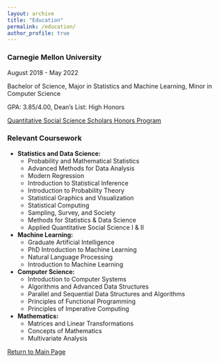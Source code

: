 ```yaml
---
layout: archive
title: "Education"
permalink: /education/
author_profile: true
---
```


### Carnegie Mellon University
August 2018 - May 2022

Bachelor of Science, Major in Statistics and Machine Learning, Minor in Computer Science

GPA: 3.85/4.00, Dean’s List: High Honors

[Quantitative Social Science Scholars Honors Program](https://www.cmu.edu/dietrich/qsss/)

### Relevant Coursework
  * **Statistics and Data Science:**
    * Probability and Mathematical Statistics
    * Advanced Methods for Data Analysis
    * Modern Regression
    * Introduction to Statistical Inference
    * Introduction to Probability Theory
    * Statistical Graphics and Visualization
    * Statistical Computing
    * Sampling, Survey, and Society
    * Methods for Statistics & Data Science
    * Applied Quantitative Social Science I & II
  * **Machine Learning:**
    * Graduate Artificial Intelligence
    * PhD Introduction to Machine Learning
    * Natural Language Processing
    * Introduction to Machine Learning
  * **Computer Science:**
    * Introduction to Computer Systems
    * Algorithms and Advanced Data Structures
    * Parallel and Sequential Data Structures and Algorithms
    * Principles of Functional Programming
    * Principles of Imperative Computing
  * **Mathematics:**
    * Matrices and Linear Transformations
    * Concepts of Mathematics
    * Multivariate Analysis


[Return to Main Page](https://liangeric.github.io)

